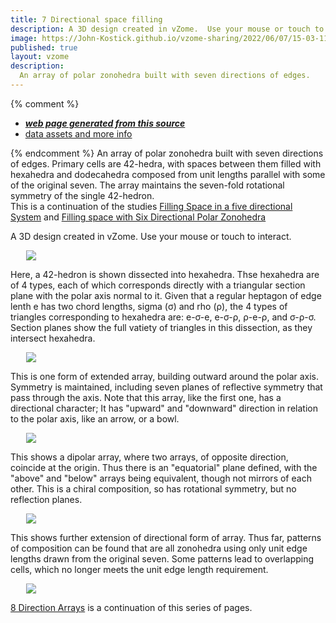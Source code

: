 ```yaml
---
title: 7 Directional space filling
description: A 3D design created in vZome.  Use your mouse or touch to interact.
image: https://John-Kostick.github.io/vzome-sharing/2022/06/07/15-03-11-7-D-space-filling/7-D-space-filling.png
published: true
layout: vzome
description:
  An array of polar zonohedra built with seven directions of edges.
---
```


{% comment %}
 - [***web page generated from this source***](<https://John-Kostick.github.io/vzome-sharing/2022/06/07/7-D-space-filling-15-03-11.html>)
 - [data assets and more info](<https://github.com/John-Kostick/vzome-sharing/tree/main/2022/06/07/15-03-11-7-D-space-filling/>)
 
{% endcomment %}
  An array of polar zonohedra built with seven directions of edges. Primary cells are 42-hedra, with spaces between them filled with hexahedra and dodecahedra composed from  unit lengths parallel with some of the original seven.  The array maintains the seven-fold rotational symmetry of the single 42-hedron.  
  This is a continuation of the studies [Filling Space in a five directional System](https://john-kostick.github.io/vzome-sharing/2022/05/31/RI-dissection-16-28-18.html)
 and [Filling space with Six Directional Polar Zonohedra](https://john-kostick.github.io/vzome-sharing/2022/06/04/Polar-Triacon-array-10-17-01.html)

A 3D design created in vZome.  Use your mouse or touch to interact.

<vzome-viewer style="width: 87%; height: 60vh; margin: 5%"
       src="https://John-Kostick.github.io/vzome-sharing/2022/06/07/15-03-11-7-D-space-filling/7-D-space-filling.vZome" >
  <img src="https://John-Kostick.github.io/vzome-sharing/2022/06/07/15-03-11-7-D-space-filling/7-D-space-filling.png" />
</vzome-viewer>

Here, a 42-hedron is shown dissected into hexahedra. Thse hexahedra are of 4 types, each of which corresponds directly with a triangular section plane with the polar axis normal to it. Given that a regular heptagon of edge lenth e has two chord lengths, sigma (σ) and rho (ρ), the 4 types of triangles corresponding to hexahedra are: e-σ-e, e-σ-ρ, ρ-e-ρ, and  σ-ρ-σ.  Section planes show the full vatiety of triangles in this dissection, as they intersect hexahedra.  


<vzome-viewer style="width: 87%; height: 60vh; margin: 5%"
      src="https://John-Kostick.github.io/vzome-sharing/2022/07/09/21-28-27-42-hedron-dissection/42-hedron-dissection.vZome" >
 <img src="https://John-Kostick.github.io/vzome-sharing/2022/07/09/21-28-27-42-hedron-dissection/42-hedron-dissection.png" />
</vzome-viewer>

This is one form of extended array, building outward around the polar axis.  Symmetry is maintained, including seven planes of reflective symmetry that pass through the axis.  Note that this array, like the first one, has a directional character; It has "upward" and "downward" direction in relation to the polar axis, like an arrow, or a bowl.

<vzome-viewer style="width: 87%; height: 60vh; margin: 5%"
      src="https://John-Kostick.github.io/vzome-sharing/2022/06/23/11-38-22-7-Directional-extended-array/7-Directional-extended-array.vZome" >
 <img src="https://John-Kostick.github.io/vzome-sharing/2022/06/23/11-38-22-7-Directional-extended-array/7-Directional-extended-array.png" />
</vzome-viewer>

This shows a dipolar array, where two arrays, of opposite direction, coincide at the origin. Thus there is an "equatorial" plane defined, with the "above" and "below" arrays being equivalent, though not mirrors of each other. This is a chiral composition, so has rotational symmetry, but no reflection planes.  

<vzome-viewer style="width: 87%; height: 60vh; margin: 5%"
      src="https://John-Kostick.github.io/vzome-sharing/2022/05/23/09-11-56-7-Directional-dipolar-array/7-Directional-dipolar-array.vZome" >
 <img src="https://John-Kostick.github.io/vzome-sharing/2022/05/23/09-11-56-7-Directional-dipolar-array/7-Directional-dipolar-array.png" />
</vzome-viewer>

This shows further extension of directional form of array.  Thus far, patterns of composition can be found that are all zonohedra using only unit edge lengths drawn from the original seven.  Some patterns lead to overlapping cells, which no longer meets the unit edge length requirement. 

<vzome-viewer style="width: 87%; height: 60vh; margin: 5%"
      src="https://John-Kostick.github.io/vzome-sharing/2021/12/22/18-51-09-7-directions-array-4/7-directions-array-4.vZome" >
 <img src="https://John-Kostick.github.io/vzome-sharing/2021/12/22/18-51-09-7-directions-array-4/7-directions-array-4.png" />
</vzome-viewer>

[8 Direction Arrays](https://john-kostick.github.io/vzome-sharing/2022/08/15/8-Direction-Arrays-07-49-43.html) is a continuation of this series of pages.
